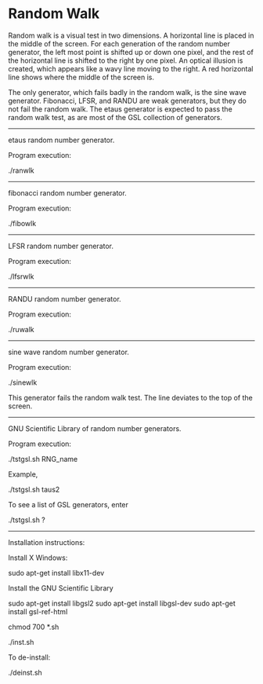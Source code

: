 # Random Walk

Random walk is a visual test in two dimensions.  A horizontal line
is placed in the middle of the screen.  For each generation of the
random number generator, the left most point is shifted up or down
one pixel, and the rest of the horizontal line is shifted to the
right by one pixel.  An optical illusion is created, which appears
like a wavy line moving to the right.  A red horizontal line shows
where the middle of the screen is.

The only generator, which fails badly in the random walk, is the
sine wave generator.  Fibonacci, LFSR, and RANDU are weak generators,
but they do not fail the random walk.  The etaus generator is
expected to pass the random walk test, as are most of the GSL
collection of generators.

-------------------------------------------------------------------

etaus random number generator.

Program execution:

./ranwlk

-------------------------------------------------------------------

fibonacci random number generator.

Program execution:

./fibowlk

-------------------------------------------------------------------

LFSR random number generator.

Program execution:

./lfsrwlk

-------------------------------------------------------------------

RANDU random number generator.

Program execution:

./ruwalk

-------------------------------------------------------------------

sine wave random number generator.

Program execution:

./sinewlk

This generator fails the random walk test.  The line deviates to
the top of the screen.

-------------------------------------------------------------------

GNU Scientific Library of random number generators.

Program execution:

./tstgsl.sh RNG_name

Example,

./tstgsl.sh taus2

To see a list of GSL generators, enter

./tstgsl.sh ?

-------------------------------------------------------------------

Installation instructions:

Install X Windows:

sudo apt-get install libx11-dev

Install the GNU Scientific Library

sudo apt-get install libgsl2
sudo apt-get install libgsl-dev
sudo apt-get install gsl-ref-html

chmod 700 *.sh

./inst.sh

To de-install:

./deinst.sh
